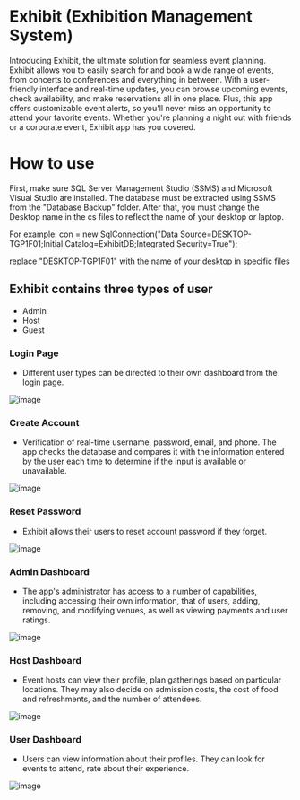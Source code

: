 # Exhibit (Exhibition Management System)

Introducing Exhibit, the ultimate solution for seamless event planning. Exhibit allows you to easily search for and book a wide range of events, from concerts to conferences and everything in between. With a user-friendly interface and real-time updates, you can browse upcoming events, check availability, and make reservations all in one place. Plus, this app offers customizable event alerts, so you'll never miss an opportunity to attend your favorite events. Whether you're planning a night out with friends or a corporate event, Exhibit app has you covered.

# How to use
First, make sure SQL Server Management Studio (SSMS) and Microsoft Visual Studio are installed. The database must be extracted using SSMS from the "Database Backup" folder. After that, you must change the Desktop name in the cs files to reflect the name of your desktop or laptop. 

For example: con = new SqlConnection("Data Source=DESKTOP-TGP1F01;Initial Catalog=ExhibitDB;Integrated Security=True");

replace "DESKTOP-TGP1F01" with the name of your desktop in specific files

## Exhibit contains three types of user
- Admin
- Host
- Guest


### Login Page
- Different user types can be directed to their own dashboard from the login page.
 
![image](https://github.com/tahsinhasib/Exhibition_Management_System/assets/99963332/db47668c-9016-49c1-be1f-2bdf94a77ce0)

### Create Account
- Verification of real-time username, password, email, and phone. The app checks the database and compares it with the information entered by the user each time to determine if the input is available or unavailable.

![image](https://github.com/tahsinhasib/Exhibition_Management_System/assets/99963332/42d4f9c9-9af8-4e15-8a02-e66b1beb2791)

### Reset Password
- Exhibit allows their users to reset account password if they forget.

![image](https://github.com/tahsinhasib/Exhibition_Management_System/assets/99963332/d6958ad5-c8a2-4201-9b75-06901a9b7ebf)

### Admin Dashboard
- The app's administrator has access to a number of capabilities, including accessing their own information, that of users, adding, removing, and modifying venues, as well as viewing payments and user ratings.

![image](https://github.com/tahsinhasib/Exhibition_Management_System/assets/99963332/df2e4136-0d08-437f-a048-9136338c8d28)

### Host Dashboard
- Event hosts can view their profile, plan gatherings based on particular locations. They may also decide on admission costs, the cost of food and refreshments, and the number of attendees.

![image](https://github.com/tahsinhasib/Exhibition_Management_System/assets/99963332/47a2adf7-bd78-4bdb-9dba-3a57e87c3a9d)

### User Dashboard
- Users can view information about their profiles. They can look for events to attend, rate about their experience.

![image](https://github.com/tahsinhasib/Exhibition_Management_System/assets/99963332/be6e9bc9-db88-4ad4-91c1-decc31de803e)






